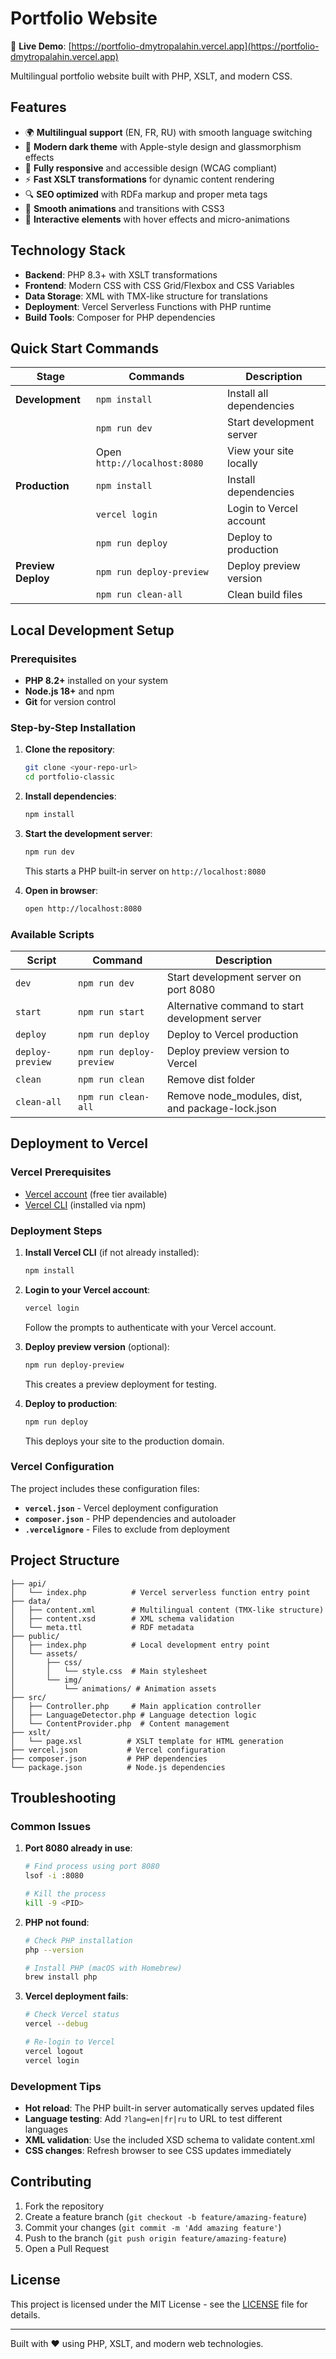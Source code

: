 # Portfolio Website

🚀 **Live Demo**: [https://portfolio-dmytropalahin.vercel.app](https://portfolio-dmytropalahin.vercel.app)

Multilingual portfolio website built with PHP, XSLT, and modern CSS.

## Features

- 🌍 **Multilingual support** (EN, FR, RU) with smooth language switching
- 🎨 **Modern dark theme** with Apple-style design and glassmorphism effects
- 📱 **Fully responsive** and accessible design (WCAG compliant)
- ⚡ **Fast XSLT transformations** for dynamic content rendering
- 🔍 **SEO optimized** with RDFa markup and proper meta tags
- 🚀 **Smooth animations** and transitions with CSS3
- 💫 **Interactive elements** with hover effects and micro-animations

## Technology Stack

- **Backend**: PHP 8.3+ with XSLT transformations
- **Frontend**: Modern CSS with CSS Grid/Flexbox and CSS Variables
- **Data Storage**: XML with TMX-like structure for translations
- **Deployment**: Vercel Serverless Functions with PHP runtime
- **Build Tools**: Composer for PHP dependencies

## Quick Start Commands

| Stage | Commands | Description |
|-------|----------|-------------|
| **Development** | `npm install` | Install all dependencies |
| | `npm run dev` | Start development server |
| | Open `http://localhost:8080` | View your site locally |
| **Production** | `npm install` | Install dependencies |
| | `vercel login` | Login to Vercel account |
| | `npm run deploy` | Deploy to production |
| **Preview Deploy** | `npm run deploy-preview` | Deploy preview version |
| | `npm run clean-all` | Clean build files |

## Local Development Setup

### Prerequisites

- **PHP 8.2+** installed on your system
- **Node.js 18+** and npm
- **Git** for version control

### Step-by-Step Installation

1. **Clone the repository**:

   ```bash
   git clone <your-repo-url>
   cd portfolio-classic
   ```

2. **Install dependencies**:

   ```bash
   npm install
   ```

3. **Start the development server**:

   ```bash
   npm run dev
   ```

   This starts a PHP built-in server on `http://localhost:8080`

4. **Open in browser**:

   ```bash
   open http://localhost:8080
   ```

### Available Scripts

| Script | Command | Description |
|--------|---------|-------------|
| `dev` | `npm run dev` | Start development server on port 8080 |
| `start` | `npm run start` | Alternative command to start development server |
| `deploy` | `npm run deploy` | Deploy to Vercel production |
| `deploy-preview` | `npm run deploy-preview` | Deploy preview version to Vercel |
| `clean` | `npm run clean` | Remove dist folder |
| `clean-all` | `npm run clean-all` | Remove node_modules, dist, and package-lock.json |

## Deployment to Vercel

### Vercel Prerequisites

- [Vercel account](https://vercel.com) (free tier available)
- [Vercel CLI](https://vercel.com/cli) (installed via npm)

### Deployment Steps

1. **Install Vercel CLI** (if not already installed):

   ```bash
   npm install
   ```

2. **Login to your Vercel account**:

   ```bash
   vercel login
   ```

   Follow the prompts to authenticate with your Vercel account.

3. **Deploy preview version** (optional):

   ```bash
   npm run deploy-preview
   ```

   This creates a preview deployment for testing.

4. **Deploy to production**:

   ```bash
   npm run deploy
   ```

   This deploys your site to the production domain.

### Vercel Configuration

The project includes these configuration files:

- **`vercel.json`** - Vercel deployment configuration
- **`composer.json`** - PHP dependencies and autoloader
- **`.vercelignore`** - Files to exclude from deployment

## Project Structure

```tree
├── api/
│   └── index.php          # Vercel serverless function entry point
├── data/
│   ├── content.xml        # Multilingual content (TMX-like structure)
│   ├── content.xsd        # XML schema validation
│   └── meta.ttl           # RDF metadata
├── public/
│   ├── index.php          # Local development entry point
│   └── assets/
│       ├── css/
│       │   └── style.css  # Main stylesheet
│       └── img/
│           └── animations/ # Animation assets
├── src/
│   ├── Controller.php     # Main application controller
│   ├── LanguageDetector.php # Language detection logic
│   └── ContentProvider.php  # Content management
├── xslt/
│   └── page.xsl          # XSLT template for HTML generation
├── vercel.json           # Vercel configuration
├── composer.json         # PHP dependencies
└── package.json          # Node.js dependencies
```

## Troubleshooting

### Common Issues

1. **Port 8080 already in use**:

   ```bash
   # Find process using port 8080
   lsof -i :8080
   
   # Kill the process
   kill -9 <PID>
   ```

2. **PHP not found**:

   ```bash
   # Check PHP installation
   php --version
   
   # Install PHP (macOS with Homebrew)
   brew install php
   ```

3. **Vercel deployment fails**:

   ```bash
   # Check Vercel status
   vercel --debug
   
   # Re-login to Vercel
   vercel logout
   vercel login
   ```

### Development Tips

- **Hot reload**: The PHP built-in server automatically serves updated files
- **Language testing**: Add `?lang=en|fr|ru` to URL to test different languages
- **XML validation**: Use the included XSD schema to validate content.xml
- **CSS changes**: Refresh browser to see CSS updates immediately

## Contributing

1. Fork the repository
2. Create a feature branch (`git checkout -b feature/amazing-feature`)
3. Commit your changes (`git commit -m 'Add amazing feature'`)
4. Push to the branch (`git push origin feature/amazing-feature`)
5. Open a Pull Request

## License

This project is licensed under the MIT License - see the [LICENSE](LICENSE) file for details.

---

Built with ❤️ using PHP, XSLT, and modern web technologies.

